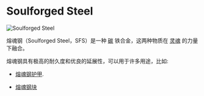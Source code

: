 # Soulforged Steel

![Soulforged Steel](item:betterwithmods:material@14)

熔魂钢（Soulforged Steel，SFS）是一种 [碳](carbon_dust.md) 铁合金，这两种物质在 [灵魂](../blocks/soul_urn.md) 的力量下融合。

熔魂钢具有极高的耐久度和优良的延展性，可以用于许多用途，比如:

 * [熔魂钢护甲](plate_armor.md).
 
 * [熔魂钢块](blocks:betterwithmods:steel_block) 